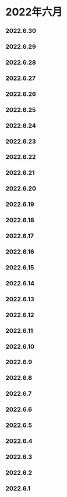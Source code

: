 # 2022年六月

### 2022.6.30
### 2022.6.29
### 2022.6.28
### 2022.6.27
### 2022.6.26
### 2022.6.25
### 2022.6.24
### 2022.6.23
### 2022.6.22
### 2022.6.21
### 2022.6.20
### 2022.6.19
### 2022.6.18
### 2022.6.17
### 2022.6.16
### 2022.6.15
### 2022.6.14
### 2022.6.13
### 2022.6.12
### 2022.6.11
### 2022.6.10
### 2022.6.9
### 2022.6.8
### 2022.6.7
### 2022.6.6
### 2022.6.5
### 2022.6.4
### 2022.6.3
### 2022.6.2
### 2022.6.1
